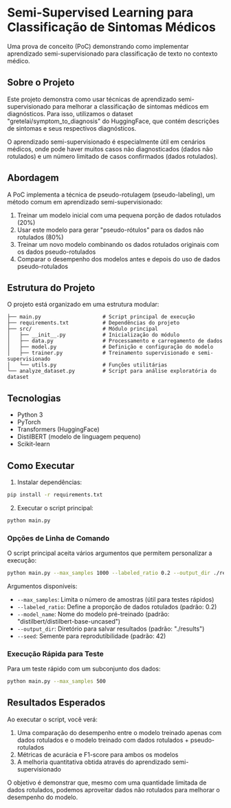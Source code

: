 # Semi-Supervised Learning para Classificação de Sintomas Médicos

Uma prova de conceito (PoC) demonstrando como implementar aprendizado semi-supervisionado para classificação de texto no contexto médico.

## Sobre o Projeto

Este projeto demonstra como usar técnicas de aprendizado semi-supervisionado para melhorar a classificação de sintomas médicos em diagnósticos. Para isso, utilizamos o dataset "gretelai/symptom_to_diagnosis" do HuggingFace, que contém descrições de sintomas e seus respectivos diagnósticos.

O aprendizado semi-supervisionado é especialmente útil em cenários médicos, onde pode haver muitos casos não diagnosticados (dados não rotulados) e um número limitado de casos confirmados (dados rotulados).

## Abordagem

A PoC implementa a técnica de pseudo-rotulagem (pseudo-labeling), um método comum em aprendizado semi-supervisionado:

1. Treinar um modelo inicial com uma pequena porção de dados rotulados (20%)
2. Usar este modelo para gerar "pseudo-rótulos" para os dados não rotulados (80%)
3. Treinar um novo modelo combinando os dados rotulados originais com os dados pseudo-rotulados
4. Comparar o desempenho dos modelos antes e depois do uso de dados pseudo-rotulados

## Estrutura do Projeto

O projeto está organizado em uma estrutura modular:

```
├── main.py                    # Script principal de execução
├── requirements.txt           # Dependências do projeto
├── src/                       # Módulo principal
│   ├── __init__.py            # Inicialização do módulo
│   ├── data.py                # Processamento e carregamento de dados
│   ├── model.py               # Definição e configuração do modelo
│   ├── trainer.py             # Treinamento supervisionado e semi-supervisionado
│   └── utils.py               # Funções utilitárias
└── analyze_dataset.py         # Script para análise exploratória do dataset
```

## Tecnologias

- Python 3
- PyTorch
- Transformers (HuggingFace)
- DistilBERT (modelo de linguagem pequeno)
- Scikit-learn

## Como Executar

1. Instalar dependências:

```bash
pip install -r requirements.txt
```

2. Executar o script principal:

```bash
python main.py
```

### Opções de Linha de Comando

O script principal aceita vários argumentos que permitem personalizar a execução:

```bash
python main.py --max_samples 1000 --labeled_ratio 0.2 --output_dir ./results
```

Argumentos disponíveis:
- `--max_samples`: Limita o número de amostras (útil para testes rápidos)
- `--labeled_ratio`: Define a proporção de dados rotulados (padrão: 0.2)
- `--model_name`: Nome do modelo pré-treinado (padrão: "distilbert/distilbert-base-uncased")
- `--output_dir`: Diretório para salvar resultados (padrão: "./results")
- `--seed`: Semente para reprodutibilidade (padrão: 42)

### Execução Rápida para Teste

Para um teste rápido com um subconjunto dos dados:

```bash
python main.py --max_samples 500
```

## Resultados Esperados

Ao executar o script, você verá:

1. Uma comparação do desempenho entre o modelo treinado apenas com dados rotulados e o modelo treinado com dados rotulados + pseudo-rotulados
2. Métricas de acurácia e F1-score para ambos os modelos
3. A melhoria quantitativa obtida através do aprendizado semi-supervisionado

O objetivo é demonstrar que, mesmo com uma quantidade limitada de dados rotulados, podemos aproveitar dados não rotulados para melhorar o desempenho do modelo.
